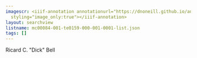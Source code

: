 ```yaml
---
imagescr: <iiif-annotation annotationurl="https://dnoneill.github.io/annotate/annotations/mc00084-001-te0159-000-001-0001-5.json"
  styling="image_only:true"></iiif-annotation>
layout: searchview
listname: mc00084-001-te0159-000-001-0001-list.json
tags: []
---
```

Ricard C. "Dick" Bell